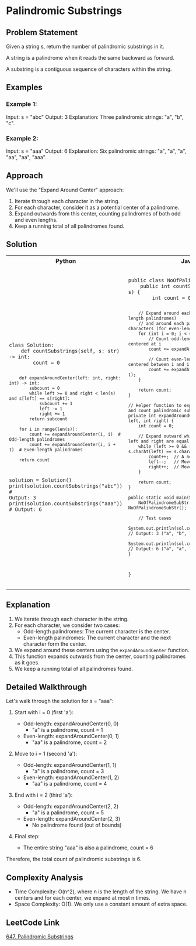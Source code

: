 # Palindromic Substrings

## Problem Statement

Given a string s, return the number of palindromic substrings in it.

A string is a palindrome when it reads the same backward as forward.

A substring is a contiguous sequence of characters within the string.

## Examples

### Example 1:

Input: s = "abc"
Output: 3
Explanation: Three palindromic strings: "a", "b", "c".

### Example 2:

Input: s = "aaa"
Output: 6
Explanation: Six palindromic strings: "a", "a", "a", "aa", "aa", "aaa".

## Approach

We'll use the "Expand Around Center" approach:
1. Iterate through each character in the string.
2. For each character, consider it as a potential center of a palindrome.
3. Expand outwards from this center, counting palindromes of both odd and even lengths.
4. Keep a running total of all palindromes found.

## Solution
<table>
<tr>
<th>Python</th>
<th>Java</th>
</tr>
<tr>
<td>
<pre><code class="python">
class Solution:
    def countSubstrings(self, s: str) -> int:
        count = 0

        def expandAroundCenter(left: int, right: int) -> int:
            subcount = 0
            while left >= 0 and right < len(s) and s[left] == s[right]:
                subcount += 1
                left -= 1
                right += 1
            return subcount
        
        for i in range(len(s)):
            count += expandAroundCenter(i, i)  # Odd-length palindromes
            count += expandAroundCenter(i, i + 1)  # Even-length palindromes
        
        return count

solution = Solution()
print(solution.countSubstrings("abc"))  # Output: 3
print(solution.countSubstrings("aaa"))  # Output: 6
</code></pre>
</td>
<td>
<pre><code class="java">
public class NoOfPalindromeSubStr {
    public int countSubstrings(String s) {
        int count = 0;

        // Expand around each character (for odd-length palindromes)
        // and around each pair of adjacent characters (for even-length palindromes).
        for (int i = 0; i < s.length(); i++) {
            // Count odd-length palindromes centered at i
            count += expandAroundCenter(s, i, i);

            // Count even-length palindromes centered between i and i + 1
            count += expandAroundCenter(s, i, i + 1);
        }

        return count;
    }

    // Helper function to expand around a center and count palindromic substrings
    private int expandAroundCenter(String s, int left, int right) {
        int count = 0;

        // Expand outward while the characters at left and right are equal and within bounds
        while (left >= 0 && right < s.length() && s.charAt(left) == s.charAt(right)) {
            count++;  // A new palindrome is found
            left--;   // Move left pointer outward
            right++;  // Move right pointer outward
        }

        return count;
    }

    public static void main(String[] args) {
        NoOfPalindromeSubStr sol = new NoOfPalindromeSubStr();

        // Test cases
        System.out.println(sol.countSubstrings("abc"));   // Output: 3 ("a", "b", "c")
        System.out.println(sol.countSubstrings("aaa"));   // Output: 6 ("a", "a", "a", "aa", "aa", "aaa")
    }
}
</code></pre>
</td>
</tr>
</table>

## Explanation

1. We iterate through each character in the string.
2. For each character, we consider two cases:
    - Odd-length palindromes: The current character is the center.
    - Even-length palindromes: The current character and the next character form the center.
3. We expand around these centers using the `expandAroundCenter` function.
4. This function expands outwards from the center, counting palindromes as it goes.
5. We keep a running total of all palindromes found.

## Detailed Walkthrough

Let's walk through the solution for s = "aaa":

1. Start with i = 0 (first 'a'):
    - Odd-length: expandAroundCenter(0, 0)
        - "a" is a palindrome, count = 1
    - Even-length: expandAroundCenter(0, 1)
        - "aa" is a palindrome, count = 2

2. Move to i = 1 (second 'a'):
    - Odd-length: expandAroundCenter(1, 1)
        - "a" is a palindrome, count = 3
    - Even-length: expandAroundCenter(1, 2)
        - "aa" is a palindrome, count = 4

3. End with i = 2 (third 'a'):
    - Odd-length: expandAroundCenter(2, 2)
        - "a" is a palindrome, count = 5
    - Even-length: expandAroundCenter(2, 3)
        - No palindrome found (out of bounds)

4. Final step:
    - The entire string "aaa" is also a palindrome, count = 6

Therefore, the total count of palindromic substrings is 6.

## Complexity Analysis

- Time Complexity: O(n^2), where n is the length of the string. We have n centers and for each center, we expand at most n times.
- Space Complexity: O(1). We only use a constant amount of extra space.

## LeetCode Link

[647. Palindromic Substrings](https://leetcode.com/problems/palindromic-substrings/)